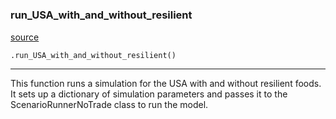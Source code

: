 #


### run_USA_with_and_without_resilient
[source](https://github.com/allfed/allfed-integrated-model/blob/master/src/scenarios/run_country_specific_KR.py/#L12)
```python
.run_USA_with_and_without_resilient()
```

---
This function runs a simulation for the USA with and without resilient foods.
It sets up a dictionary of simulation parameters and passes it to the ScenarioRunnerNoTrade class to run the model.
